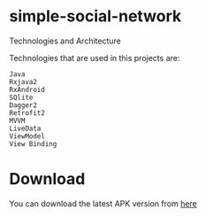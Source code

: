 # simple-social-network

Technologies and Architecture

Technologies that are used in this projects are:

    Java
    Rxjava2
    RxAndroid
    SQlite
    Dagger2
    Retrofit2
    MVVM
    LiveData
    ViewModel
    View Binding


# Download

You can download the latest APK version from [here](https://mega.nz/file/Uc1xnaxY#h6Bm5DGZoIlIOO_qy7CODG7sRAIb6u_hkZy257ljj1M)
